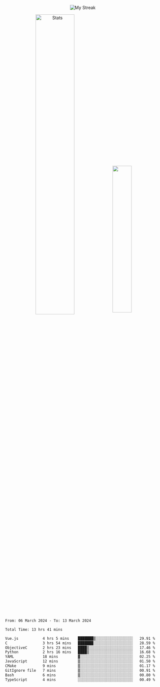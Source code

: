 <p align="center">
<picture>
  <source media="(prefers-color-scheme: dark)" srcset="http://github-readme-streak-stats.herokuapp.com?user=semolik&theme=dark&hide_border=true&background=DD272700">
  <img alt="My Streak" src="http://github-readme-streak-stats.herokuapp.com?user=semolik&hide_border=true">
</picture>
</p>
<div align="center">
  <picture>
    <source media="(prefers-color-scheme: dark)" srcset="https://github-readme-stats.vercel.app/api?username=semolik&show_icons=true&bg_color=DD272700&hide_border=true&theme=dark">
        <img alt="Stats" src="https://github-readme-stats.vercel.app/api?username=semolik&show_icons=true&bg_color=DD272700&hide_border=true" width="50%" >
  </picture>
  <sup>
  <picture>
  <source media="(prefers-color-scheme: dark)" srcset="https://github-readme-stats.vercel.app/api/top-langs/?username=semolik&layout=compact&hide_border=true&bg_color=DD272700&theme=dark">
  <img src="https://github-readme-stats.vercel.app/api/top-langs/?username=semolik&layout=compact&hide_border=true" width="35%" />
  </picture>
  </sup>
</div>
<!--START_SECTION:waka-->

```txt
From: 06 March 2024 - To: 13 March 2024

Total Time: 13 hrs 41 mins

Vue.js           4 hrs 5 mins    ███████▒░░░░░░░░░░░░░░░░░   29.91 %
C                3 hrs 54 mins   ███████░░░░░░░░░░░░░░░░░░   28.59 %
ObjectiveC       2 hrs 23 mins   ████▒░░░░░░░░░░░░░░░░░░░░   17.46 %
Python           2 hrs 16 mins   ████▒░░░░░░░░░░░░░░░░░░░░   16.68 %
YAML             18 mins         ▓░░░░░░░░░░░░░░░░░░░░░░░░   02.25 %
JavaScript       12 mins         ▒░░░░░░░░░░░░░░░░░░░░░░░░   01.50 %
CMake            9 mins          ▒░░░░░░░░░░░░░░░░░░░░░░░░   01.17 %
GitIgnore file   7 mins          ▒░░░░░░░░░░░░░░░░░░░░░░░░   00.91 %
Bash             6 mins          ▒░░░░░░░░░░░░░░░░░░░░░░░░   00.80 %
TypeScript       4 mins          ░░░░░░░░░░░░░░░░░░░░░░░░░   00.49 %
```

<!--END_SECTION:waka-->

